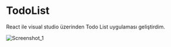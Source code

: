 # TodoList
React ile visual studio üzerinden Todo List uygulaması geliştirdim.


![Screenshot_1](https://github.com/antcel07/TodoList/assets/93091784/29106d58-c277-4728-883e-f96135e28635)
